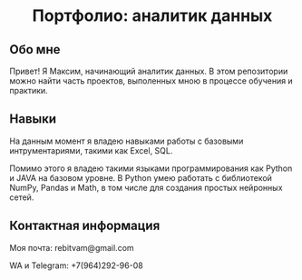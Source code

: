<h1 align="center">Портфолио: аналитик данных</h1>
<h2>Обо мне </h2>
<p>Привет! Я Максим, начинающий аналитик данных. В этом репозитории можно найти часть проектов, выполенных мною в процессе обучения и практики. </p>
<h2>Навыки </h2>
<p>На данным момент я владею навыками работы с базовыми интрументариями, такими как Excel, SQL. </p>
<p>Помимо этого я владею такими языками программирования как Python и JAVA на базовом уровне. В Python умею работать с библиотекой NumPy, Pandas и Math, в том числе для создания простых нейронных сетей.</p>
<h2>Контактная информация </h2>
<p>Моя почта: rebitvam@gmail.com </p>
<p>WA и Telegram: +7(964)292-96-08 </p>
